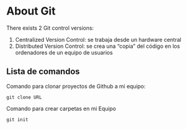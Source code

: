# About Git
There exists 2 Git control versions:
1. Centralized Version Control: se trabaja desde un hardware central
2. Distributed Version Control: se crea una “copia” del código en los ordenadores de un equipo de usuarios

## Lista de comandos
Comando para clonar proyectos de Github a mi equipo:
```
git clone URL
```

Comando para crear carpetas en mi Equipo
```
git init
```
